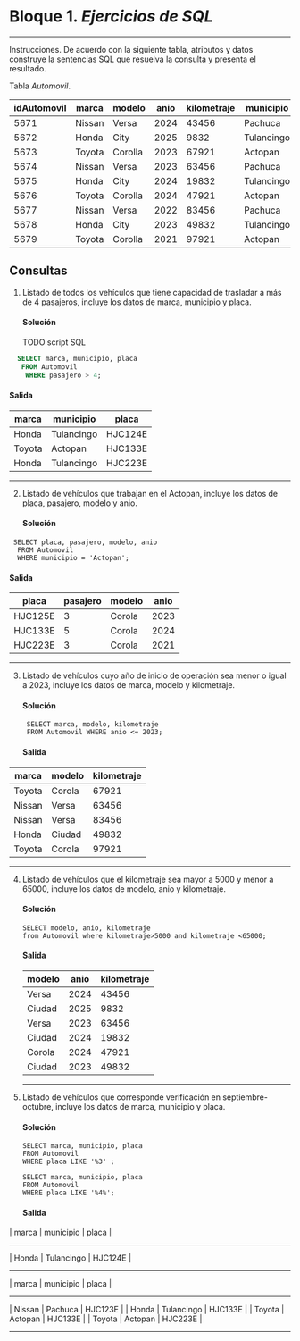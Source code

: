 # Bloque 1. *Ejercicios de SQL*
_______________________________

Instrucciones. De acuerdo con la siguiente tabla, atributos y datos construye la sentencias SQL que resuelva la consulta y presenta el resultado.

Tabla *Automovil*.

| idAutomovil | marca | modelo | anio | kilometraje | municipio | pasajero | placa |
| --------- | --------- | --------- | --------- | --------- | --------- | --------- | --------- |
| 5671 | Nissan | Versa | 2024 | 43456 | Pachuca | 4 | HJC123E |
| 5672 | Honda| City | 2025 | 9832 | Tulancingo | 5 | HJC124E |
| 5673 | Toyota | Corolla | 2023 | 67921 | Actopan| 3 | HJC125E |
| 5674 | Nissan | Versa | 2023 | 63456 | Pachuca | 4 | HJC126E |
| 5675 | Honda| City | 2024 | 19832 | Tulancingo | 4 | HJC133E |
| 5676 | Toyota | Corolla | 2024 | 47921 | Actopan| 5 | HJC133E |
| 5677 | Nissan | Versa | 2022 | 83456 | Pachuca | 4 | HJC223E |
| 5678 | Honda| City | 2023 | 49832 | Tulancingo | 5 | HJC223E |
| 5679 | Toyota | Corolla | 2021 | 97921 | Actopan| 3 | HJC223E |

Consultas
---------------
1. Listado de todos los vehículos que tiene capacidad de trasladar a más de 4 pasajeros, incluye los datos de marca, municipio y placa.
   #### Solución
   TODO script SQL
```sql
  SELECT marca, municipio, placa
   FROM Automovil
    WHERE pasajero > 4;
```
   #### Salida

| marca  | municipio  | placa   |
|--------|------------|---------|
| Honda  | Tulancingo | HJC124E |
| Toyota | Actopan    | HJC133E |
| Honda  | Tulancingo | HJC223E |
 -------- ------------ ---------
   
2. Listado de vehículos que trabajan en el Actopan, incluye los datos de placa, pasajero, modelo y anio.
   #### Solución
 ```
  SELECT placa, pasajero, modelo, anio
   FROM Automovil
   WHERE municipio = 'Actopan';

```
   #### Salida

| placa   | pasajero | modelo | anio |
|---------|----------|--------|------|
| HJC125E |        3 | Corola | 2023 |
| HJC133E |        5 | Corola | 2024 |
| HJC223E |        3 | Corola | 2021 |
 --------- ---------- -------- ------
   
3. Listado de vehículos cuyo año de inicio de operación sea menor o igual a 2023, incluye los datos de marca, modelo y kilometraje.
   #### Solución
   ```
    SELECT marca, modelo, kilometraje
    FROM Automovil WHERE anio <= 2023;
   ```
   #### Salida

| marca  | modelo | kilometraje |
|--------|--------|-------------|
| Toyota | Corola |       67921 |
| Nissan | Versa  |       63456 |
| Nissan | Versa  |       83456 |
| Honda  | Ciudad |       49832 |
| Toyota | Corola |       97921 |
 -------- -------- -------------
   
4. Listado de vehículos que el kilometraje sea mayor a 5000 y menor a 65000, incluye los datos de modelo, anio y kilometraje.
   #### Solución
    ```
    SELECT modelo, anio, kilometraje
    from Automovil where kilometraje>5000 and kilometraje <65000;
    ```
   #### Salida
   | modelo | anio | kilometraje |
   |--------|------|-------------|
   | Versa  | 2024 |       43456 |
   | Ciudad | 2025 |        9832 |
   | Versa  | 2023 |       63456 |
   | Ciudad | 2024 |       19832 |
   | Corola | 2024 |       47921 |
   | Ciudad | 2023 |       49832 |
    -------- ------ ------------- 

5. Listado de vehículos que corresponde verificación en septiembre-octubre, incluye los datos de marca, municipio y placa.
   #### Solución
    ```
   SELECT marca, municipio, placa
   FROM Automovil
   WHERE placa LIKE '%3' ;
   ```
   ```
   SELECT marca, municipio, placa
   FROM Automovil
   WHERE placa LIKE '%4%';
   ```

   #### Salida
| marca  | municipio  | placa   |
 -------- ------------ --------- 
| Honda  | Tulancingo | HJC124E |
 -------- ------------ --------- 

 | marca  | municipio  | placa   |
 -------- ------------ --------- 
| Nissan | Pachuca    | HJC123E |
| Honda  | Tulancingo | HJC133E |
| Toyota | Actopan    | HJC133E |
| Toyota | Actopan    | HJC223E |
 -------- ------------ --------- 
